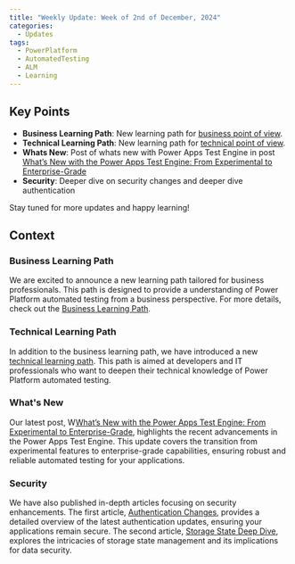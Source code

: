 ```yaml
---
title: "Weekly Update: Week of 2nd of December, 2024"
categories:
  - Updates
tags:
  - PowerPlatform
  - AutomatedTesting
  - ALM
  - Learning
---
```


## Key Points

- **Business Learning Path**: New learning path for [business point of view](/powerfuldev-testing/learning/business-path).
- **Technical Learning Path**: New learning path for [technical point of view](/powerfuldev-testing/learning).
- **Whats New**: Post of whats new with Power Apps Test Engine in post [What’s New with the Power Apps Test Engine: From Experimental to Enterprise-Grade](/powerfuldev-testing/updates/2024/12/06/whats-new/)
- **Security**: Deeper dive on security changes and deeper dive authentication

Stay tuned for more updates and happy learning!

## Context

### Business Learning Path

We are excited to announce a new learning path tailored for business professionals. This path is designed to provide a understanding of Power Platform automated testing from a business perspective. For more details, check out the [Business Learning Path](/powerfuldev-testing/learning/business-path).

### Technical Learning Path

In addition to the business learning path, we have introduced a new [technical learning path](/powerfuldev-testing/learning). This path is aimed at developers and IT professionals who want to deepen their technical knowledge of Power Platform automated testing.

### What's New
Our latest post, W[What’s New with the Power Apps Test Engine: From Experimental to Enterprise-Grade](/powerfuldev-testing/updates/2024/12/06/whats-new/), highlights the recent advancements in the Power Apps Test Engine. This update covers the transition from experimental features to enterprise-grade capabilities, ensuring robust and reliable automated testing for your applications.

### Security

We have also published in-depth articles focusing on security enhancements. The first article, [Authentication Changes](/powerfuldev-testing/context/security-testengine-authentication-changes), provides a detailed overview of the latest authentication updates, ensuring your applications remain secure. The second article, [Storage State Deep Dive](/powerfuldev-testing/context/security-testengine-storage-state-deep-dive), explores the intricacies of storage state management and its implications for data security.
